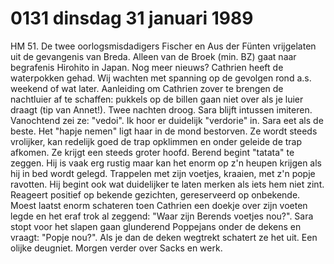 # 0131 dinsdag 31 januari 1989
HM 51. De twee oorlogsmisdadigers Fischer en Aus der Fünten vrijgelaten uit de gevangenis van Breda. Alleen van de Broek (min. BZ) gaat naar begrafenis Hirohito in Japan. Nog meer nieuws? Cathrien heeft de waterpokken gehad. Wij wachten met spanning op de gevolgen rond a.s. weekend of wat later. Aanleiding om Cathrien zover te brengen de nachtluier af te schaffen: pukkels op de billen gaan niet over als je luier draagt (tip van Annet!). Twee nachten droog. Sara blijft intussen imiteren. Vanochtend zei ze: "vedoi". Ik hoor er duidelijk "verdorie" in. Sara eet als de beste. Het "hapje nemen" ligt haar in de mond bestorven. Ze wordt steeds vrolijker, kan redelijk goed de trap opklimmen en onder geleide de trap afkomen. Ze krijgt een steeds groter hoofd. Berend begint "tatata" te zeggen. Hij is vaak erg rustig maar kan het enorm op z'n heupen krijgen als hij in bed wordt gelegd. Trappelen met zijn voetjes, kraaien, met z'n popje ravotten. Hij begint ook wat duidelijker te laten merken als iets hem niet zint. Reageert positief op bekende gezichten, gereserveerd op onbekende. Moest laatst enorm schateren toen Cathrien een doekje over zijn voeten legde en het eraf trok al zeggend: "Waar zijn Berends voetjes nou?". Sara stopt voor het slapen gaan glunderend Poppejans onder de dekens en vraagt: "Popje nou?". Als je dan de deken wegtrekt schatert ze het uit. Een olijke deugniet. Morgen verder over Sacks en werk.
